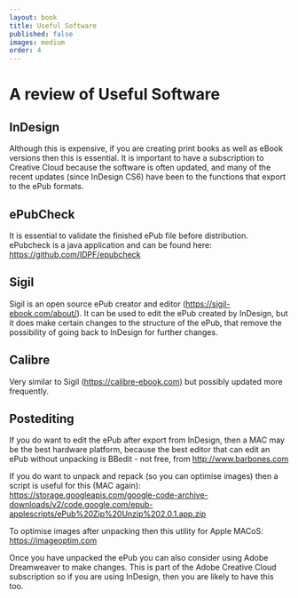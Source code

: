 ```yaml
---
layout: book
title: Useful Software
published: false
images: medium
order: 4
---
```

# A review of Useful Software

## InDesign
Although this is expensive, if you are creating print books as well as eBook versions then this is essential. It is important to have a subscription to Creative Cloud because the software is often updated, and many of the recent updates (since InDesign CS6) have been to the functions that export to the ePub formats.

## ePubCheck
It is essential to validate the finished ePub file before distribution. ePubcheck is a java application and can be found here: https://github.com/IDPF/epubcheck

## Sigil
Sigil is an open source ePub creator and editor (https://sigil-ebook.com/about/). It can be used to edit the ePub created by InDesign, but it does make certain changes to the structure of the ePub, that remove the possibility of going back to InDesign for further changes.

## Calibre
Very similar to Sigil (https://calibre-ebook.com) but possibly updated more frequently.

## Postediting
If you do want to edit the ePub after export from InDesign, then a MAC may be the best hardware platform, because the best editor that can edit an ePub without unpacking is BBedit - not free, from http://www.barbones.com

If you do want to unpack and repack (so you can optimise images) then a script is useful for this (MAC again): https://storage.googleapis.com/google-code-archive-downloads/v2/code.google.com/epub-applescripts/ePub%20Zip%20Unzip%202.0.1.app.zip

To optimise images after unpacking then this utility for Apple MACoS: https://imageoptim.com

Once you have unpacked the ePub you can also consider using Adobe Dreamweaver to make changes. This is part of the Adobe Creative Cloud subscription so if you are using InDesign, then you are likely to have this too.
